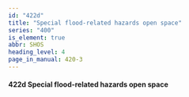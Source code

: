 ```yaml
---
id: "422d"
title: "Special flood-related hazards open space"
series: "400"
is_element: true
abbr: SHOS
heading_level: 4
page_in_manual: 420-3
---
```


#### 422d Special flood-related hazards open space